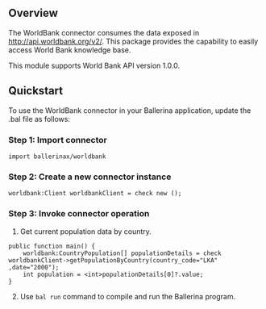 ## Overview

The WorldBank connector consumes the data exposed in http://api.worldbank.org/v2/. This package provides the capability to easily access World Bank knowledge base. 

This module supports World Bank API version 1.0.0. 

## Quickstart

To use the WorldBank connector in your Ballerina application, update the .bal file as follows:

### Step 1: Import connector

```ballerina
import ballerinax/worldbank
```
### Step 2: Create a new connector instance

```ballerina
worldbank:Client worldbankClient = check new ();
```

### Step 3: Invoke  connector operation

1. Get current population data by country.

```ballerina
public function main() {
    worldbank:CountryPopulation[] populationDetails = check worldbankClient->getPopulationByCountry(country_code="LKA" ,date="2000");
    int population = <int>populationDetails[0]?.value;
}
```

2. Use `bal run` command to compile and run the Ballerina program.
